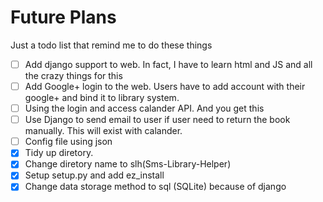 # Future Plans

Just a todo list that remind me to do these things

 - [ ] Add django support to web. In fact, I have to learn html and JS and all the crazy things for this
 - [ ] Add Google+ login to the web. Users have to add account with their google+ and bind it to library system.
 - [ ] Using the login and access calander API. And you get this
 - [ ] Use Django to send email to user if user need to return the book manually. This will exist with calander.
 - [ ] Config file using json
 - [x] Tidy up diretory. 
 - [x] Change diretory name to slh(Sms-Library-Helper)
 - [x] Setup setup.py and add ez\_install
 - [x] Change data storage method to sql (SQLite) because of django
